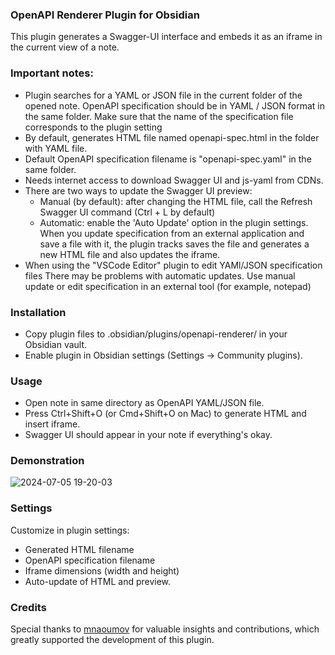 ### OpenAPI Renderer Plugin for Obsidian

This plugin generates a Swagger-UI interface and embeds it as an iframe in the current view of a note.

### Important notes:
- Plugin searches for a YAML or JSON file in the current folder of the opened note. OpenAPI specification should be in YAML / JSON format in the same folder. Make sure that the name of the specification file corresponds to the plugin setting
- By default, generates HTML file named openapi-spec.html in the folder with YAML file.
- Default OpenAPI specification filename is "openapi-spec.yaml" in the same folder.
- Needs internet access to download Swagger UI and js-yaml from CDNs.
- There are two ways to update the Swagger UI preview:
  - Manual (by default): after changing the HTML file, call the Refresh Swagger UI command (Ctrl + L by default)
  - Automatic: enable the 'Auto Update' option in the plugin settings. When you update 
    specification from an external application and save a file with it, the plugin tracks 
    saves the file and generates a new HTML file and also updates the iframe.
- When using the "VSCode Editor" plugin to edit YAMl/JSON specification files 
  There may be problems with automatic updates. Use manual update or edit 
  specification in an external tool (for example, notepad)


### Installation
- Copy plugin files to .obsidian/plugins/openapi-renderer/ in your Obsidian vault.
- Enable plugin in Obsidian settings (Settings → Community plugins).

### Usage
- Open note in same directory as OpenAPI YAML/JSON file.
- Press Ctrl+Shift+O (or Cmd+Shift+O on Mac) to generate HTML and insert iframe.
- Swagger UI should appear in your note if everything's okay.

### Demonstration
![2024-07-05 19-20-03](https://github.com/Ssentiago/openapi-renderer/assets/76674116/25cfc3b8-347b-4c0a-acfe-0c5bf3849d14)

### Settings
Customize in plugin settings:
- Generated HTML filename
- OpenAPI specification filename
- Iframe dimensions (width and height)
- Auto-update of HTML and preview.

### Credits 
Special thanks to [mnaoumov](https://github.com/mnaoumov/) for valuable insights and contributions, which greatly supported the development of this plugin.



